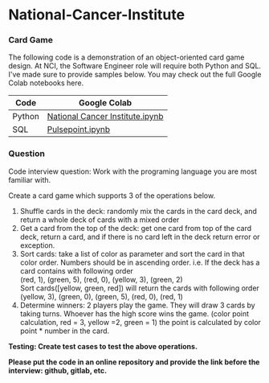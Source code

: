 # National-Cancer-Institute

### Card Game

The following code is a demonstration of an object-oriented card game design.
At NCI, the Software Engineer role will require both Python and SQL.
I've made sure to provide samples below.
You may check out the full Google Colab notebooks here.

| Code   | Google Colab |
| ------ | ------ |
| Python | [National Cancer Institute.ipynb](https://colab.research.google.com/drive/1i1ESZpijZCTCq1G9IX3NyDivycg2z5HO?usp=sharing) |
| SQL    | [Pulsepoint.ipynb](https://colab.research.google.com/drive/10jF0ecGeB-6I9e0jKqtVUnNQflzsAvDq?usp=sharing) |

### Question

Code interview question: Work with the programing language you are most familiar with. 
 
Create a card game which supports 3 of the operations below. 
1.	Shuffle cards in the deck: randomly mix the cards in the card deck, and return a whole deck of cards with a mixed order 
2.	Get a card from the top of the deck: get one card from top of the card deck, return a card, and if there is no card left in the deck return error or exception.
3.	Sort cards: take a list of color as parameter and sort the card in that color order. Numbers should be in ascending order.
    i.e. If the deck has a card contains with following order  
    (red, 1), (green, 5), (red, 0), (yellow, 3), (green, 2)  
    Sort cards([yellow, green, red]) will return the cards with following order  
    (yellow, 3), (green, 0), (green, 5), (red, 0), (red, 1)  
4.	Determine winners: 2 players play the game. They will draw 3 cards by taking turns. 
    Whoever has the high score wins the game. (color point calculation, red = 3, yellow =2, green = 1) the point is calculated by color point * number in the card.

**Testing: Create test cases to test the above operations.**
 
**Please put the code in an online repository and provide the link before the interview: github, gitlab, etc.**
